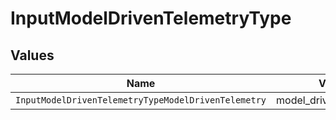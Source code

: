 # InputModelDrivenTelemetryType


## Values

| Name                                                | Value                                               |
| --------------------------------------------------- | --------------------------------------------------- |
| `InputModelDrivenTelemetryTypeModelDrivenTelemetry` | model_driven_telemetry                              |